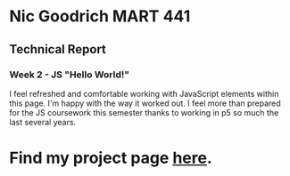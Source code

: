 # Nic Goodrich MART 441

## Technical Report

### Week 2 - JS "Hello World!"

I feel refreshed and comfortable working with JavaScript elements within this page. I'm happy with the way it worked out. I feel more than prepared for the JS coursework this semester thanks to working in p5 so much the last several years. 

# Find my project page <a href="https://goodrichnic.github.io/441-goodrichnic/HW-2/index.html" target="_blank">here</a>.
